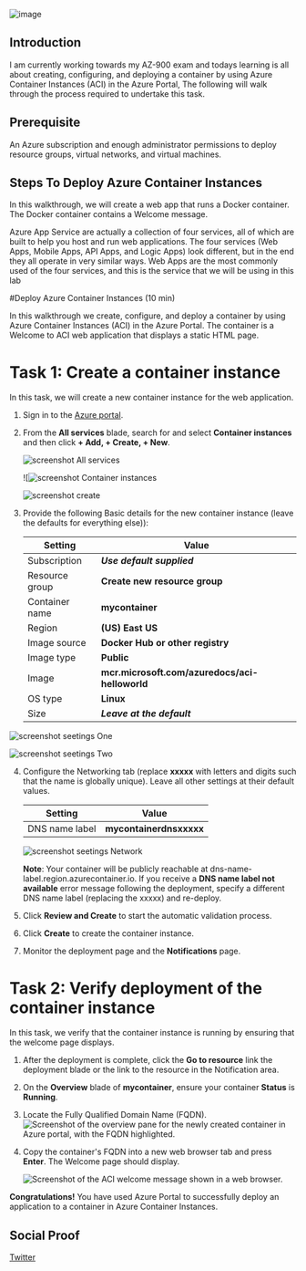 ![image](https://user-images.githubusercontent.com/97246467/163352852-a74ad9d1-f61f-482d-bc0c-a19291e9880e.png)

## Introduction
I am currently working towards my AZ-900 exam and todays learning is all about creating, configuring, and deploying a container by using Azure Container Instances (ACI) in the Azure Portal, The following will walk through the process required to undertake this task.

## Prerequisite

An Azure subscription and enough administrator permissions to deploy resource groups, virtual networks, and virtual machines.

## Steps To Deploy Azure Container Instances
In this walkthrough, we will create a web app that runs a Docker container. The Docker container contains a Welcome message.

Azure App Service are actually a collection of four services, all of which are built to help you host and run web applications. The four services (Web Apps, Mobile Apps, API Apps, and Logic Apps) look different, but in the end they all operate in very similar ways. Web Apps are the most commonly used of the four services, and this is the service that we will be using in this lab 


#Deploy Azure Container Instances (10 min)

In this walkthrough we create, configure, and deploy a container by using Azure Container Instances (ACI) in the Azure Portal. The container is a Welcome to ACI web application that displays a static HTML page. 

# Task 1: Create a container instance 

In this task, we will create a new container instance for the web application.  

1. Sign in to the [Azure portal](https://portal.azure.com).

2. From the **All services** blade, search for and select **Container instances** and then click **+ Add, + Create, + New**. 

	![screenshot All services](https://user-images.githubusercontent.com/97246467/163351061-50d8f641-5f09-4535-9609-e0b8289670b1.PNG)


	![![screenshot Container instances](https://user-images.githubusercontent.com/97246467/163350789-bd9081af-c4b9-4d06-927c-12e360669034.PNG)


	![screenshot create](https://user-images.githubusercontent.com/97246467/163351310-d0ca3283-755a-4dee-aa92-9d36e0600971.PNG)



3. Provide the following Basic details for the new container instance  (leave the defaults for everything else)): 

	| Setting| Value|
	|----|----|
	| Subscription | ***Use default supplied*** |
	| Resource group | **Create new resource group** |
	| Container name| **mycontainer**|
	| Region | **(US) East US** |
	| Image source| **Docker Hub or other registry**|
	| Image type| **Public**|
	| Image| **mcr.microsoft.com/azuredocs/aci-helloworld**|
	| OS type| **Linux** |
	| Size| ***Leave at the default***|
	
	
![screenshot seetings One](https://user-images.githubusercontent.com/97246467/163351426-0c7e84c8-799a-4d6b-8ec2-8aa41266abc3.PNG)

![screenshot seetings Two](https://user-images.githubusercontent.com/97246467/163351473-907228a7-f140-46e1-93cd-9269a802149b.PNG)

4. Configure the Networking tab (replace **xxxxx** with letters and digits such that the name is globally unique). Leave all other settings at their default values.

	| Setting| Value|
	|--|--|
	| DNS name label| **mycontainerdnsxxxxx** |

	![screenshot seetings Network](https://user-images.githubusercontent.com/97246467/163351523-177fcb28-a481-49d6-b588-20a6b8658f21.PNG)

	**Note**: Your container will be publicly reachable at dns-name-label.region.azurecontainer.io. If you receive a **DNS name label not available** error message following the deployment, specify a different DNS name label (replacing the xxxxx) and re-deploy. 

5. Click **Review and Create** to start the automatic validation process.

6. Click **Create** to create the container instance. 

7. Monitor the deployment page and the **Notifications** page. 


# Task 2: Verify deployment of the container instance

In this task, we verify that the container instance is running by ensuring that the welcome page displays.

1. After the deployment is complete, click the **Go to resource** link the deployment blade or the link to the resource in the Notification area.

2. On the **Overview** blade of **mycontainer**, ensure your container **Status** is **Running**. 

3. Locate the Fully Qualified Domain Name (FQDN).
	![Screenshot of the overview pane for the newly created container in Azure portal, with the FQDN highlighted. ](https://user-images.githubusercontent.com/97246467/163352240-018ea7b3-97bc-413e-a13c-218cb0597ff5.PNG)


2. Copy the container's FQDN into a new web browser tab and press **Enter**. The Welcome page should display. 

	![Screenshot of the ACI welcome message shown in a web browser.](https://user-images.githubusercontent.com/97246467/163352146-d65683d6-c835-47d7-aa3c-799e47c901a5.PNG)


**Congratulations!** You have used Azure Portal to successfully deploy an application to a container in Azure Container Instances.

## Social Proof

[Twitter](https://twitter.com/cyberjohn80/status/1514531907509305346)
